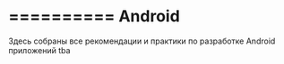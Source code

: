 ==========
Android
==========

Здесь собраны все рекомендации и практики по разработке Android приложений
tba